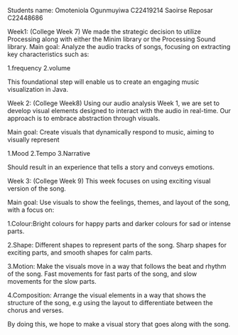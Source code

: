 Students name: 
Omoteniola Ogunmuyiwa  C22419214
Saoirse Reposar        C22448686


Week1: (College Week 7)
We made the strategic decision to utilize Processing along with either the Minim library 
or the Processing Sound library. 
Main goal: Analyze the audio tracks of songs, focusing on extracting key characteristics 
such as: 


1.frequency
2.volume 

This foundational step will enable us to create an engaging music visualization in Java.


Week 2: (College Week8) 
 Using our audio analysis Week 1, we are set to develop visual elements designed to interact with the audio in real-time. Our approach is to embrace abstraction through visuals.

 Main goal: Create visuals that dynamically respond to music, aiming to visually represent
 
 1.Mood 
 2.Tempo
 3.Narrative

 Should result in an experience that tells a story and conveys emotions.

 Week 3: (College Week 9)
 This week focuses on using exciting visual version of the song.

Main goal: Use visuals to show the feelings, themes, and layout of the song, with a focus on:

1.Colour:Bright colours for happy parts and darker colours for sad or intense parts.

2.Shape: Different shapes to represent parts of the song. Sharp shapes for exciting parts, and smooth shapes for calm parts.

3.Motion: Make the visuals move in a way that follows the beat and rhythm of the song. Fast movements for fast parts of the song, and slow movements for the slow parts.

4.Composition: Arrange the visual elements in a way that shows the structure of the song, e.g using the layout to differentiate between the chorus and verses.

By doing this, we hope to make a visual story that goes along with the song.